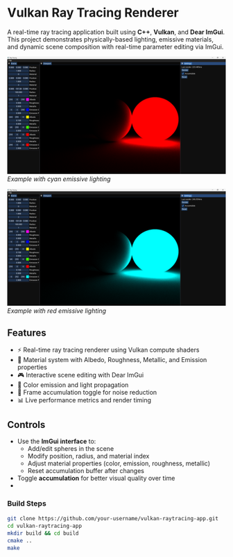 # Vulkan Ray Tracing Renderer

A real-time ray tracing application built using **C++**, **Vulkan**, and **Dear ImGui**. This project demonstrates physically-based lighting, emissive materials, and dynamic scene composition with real-time parameter editing via ImGui.

![Screenshot 1](./images/one.png)
*Example with cyan emissive lighting*

![Screenshot 2](./images/two.png)
*Example with red emissive lighting*

## Features

- ⚡ Real-time ray tracing renderer using Vulkan compute shaders
- 🧱 Material system with Albedo, Roughness, Metallic, and Emission properties
- 🎮 Interactive scene editing with Dear ImGui
- 🌈 Color emission and light propagation
- 🔁 Frame accumulation toggle for noise reduction
- 📊 Live performance metrics and render timing

## Controls

- Use the **ImGui interface** to:
  - Add/edit spheres in the scene
  - Modify position, radius, and material index
  - Adjust material properties (color, emission, roughness, metallic)
  - Reset accumulation buffer after changes
- Toggle **accumulation** for better visual quality over time
- 
### Build Steps

```bash
git clone https://github.com/your-username/vulkan-raytracing-app.git
cd vulkan-raytracing-app
mkdir build && cd build
cmake ..
make

